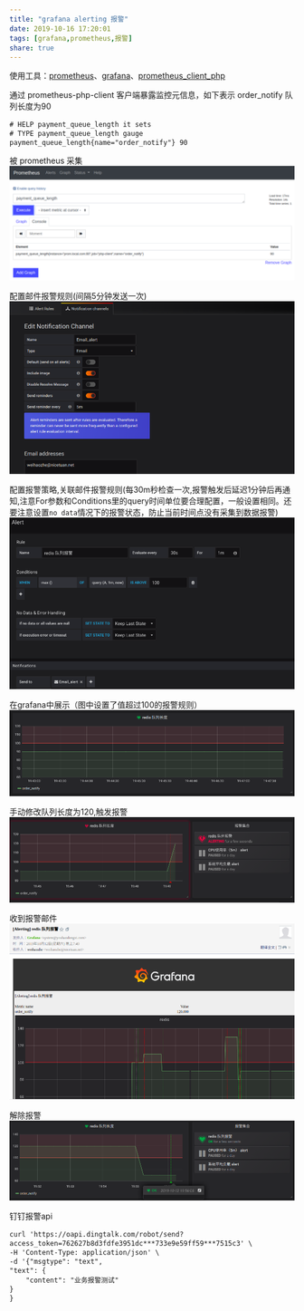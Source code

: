 ```yaml
---
title: "grafana alerting 报警"
date: 2019-10-16 17:20:01
tags: [grafana,prometheus,报警]
share: true
---
```


使用工具：[prometheus](https://github.com/prometheus/prometheus)、[grafana](https://github.com/grafana/grafana)、[prometheus_client_php](https://github.com/endclothing/prometheus_client_php)

通过 prometheus-php-client 客户端暴露监控元信息，如下表示 order_notify 队列长度为90
```
# HELP payment_queue_length it sets
# TYPE payment_queue_length gauge
payment_queue_length{name="order_notify"} 90
```

被 prometheus 采集
![2](/img/grafana-alerting/2.png)
<!-- more -->

配置邮件报警规则(间隔5分钟发送一次)
![8](/img/grafana-alerting/8.png)

配置报警策略,关联邮件报警规则(每30m秒检查一次,报警触发后延迟1分钟后再通知,注意For参数和Conditions里的query时间单位要合理配置，一般设置相同。还要注意设置`no data`情况下的报警状态，防止当前时间点没有采集到数据报警)
![7](/img/grafana-alerting/7.png)

在grafana中展示（图中设置了值超过100的报警规则）
![3](/img/grafana-alerting/3.png)

手动修改队列长度为120,触发报警
![4](/img/grafana-alerting/4.png)

收到报警邮件
![5](/img/grafana-alerting/5.png)

解除报警
![6](/img/grafana-alerting/6.png)


钉钉报警api
```
curl 'https://oapi.dingtalk.com/robot/send?access_token=762627b8d3fdfe3951dc***733e9e59ff59***7515c3' \
-H 'Content-Type: application/json' \
-d '{"msgtype": "text",
"text": {
	"content": "业务报警测试"
}
}
```

